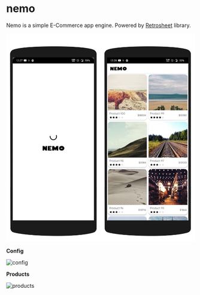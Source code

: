 # nemo 
Nemo is a simple E-Commerce app engine. Powered by [Retrosheet](https://github.com/theapache64/retrosheet) library.

![](montage.png)

**Config**

![config](https://i.imgur.com/iOGZEoX.png)

**Products**

![products](https://i.imgur.com/P1XOjrA.png)